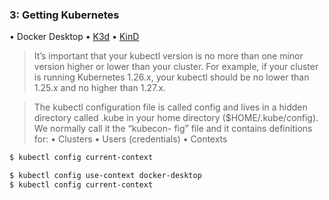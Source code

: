 ### 3: Getting Kubernetes

• Docker Desktop
• [K3d](https://k3d.io)
• [KinD](https://kind.sigs.k8s.io/)

> It’s important that your kubectl version is no more than one minor version higher or
lower than your cluster. For example, if your cluster is running Kubernetes 1.26.x, your
kubectl should be no lower than 1.25.x and no higher than 1.27.x.

> The kubectl configuration file is called config and lives in a hidden directory called
.kube in your home directory ($HOME/.kube/config). We normally call it the “kubecon-
fig” file and it contains definitions for:
• Clusters
• Users (credentials)
• Contexts

```bash
$ kubectl config current-context

$ kubectl config use-context docker-desktop
$ kubectl config current-context
```
